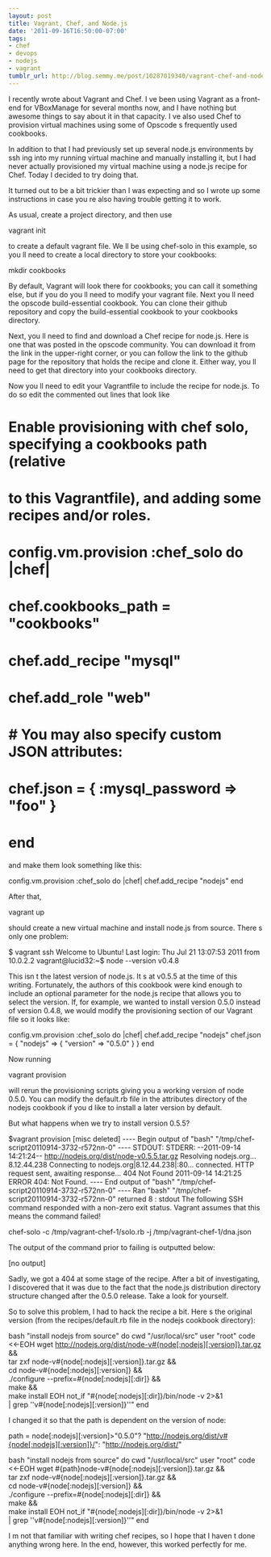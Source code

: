 ```yaml
---
layout: post
title: Vagrant, Chef, and Node.js
date: '2011-09-16T16:50:00-07:00'
tags:
- chef
- devops
- nodejs
- vagrant
tumblr_url: http://blog.semmy.me/post/10287019340/vagrant-chef-and-node-js
---
```

I recently wrote about Vagrant and Chef. I   ve been using Vagrant as a front-end for VBoxManage for several months now, and I have nothing but awesome things to say about it in that capacity. I   ve also used Chef to provision virtual machines using some of Opscode   s frequently used cookbooks.

In addition to that I had previously set up several node.js environments by ssh   ing into my running virtual machine and manually installing it, but I had never actually provisioned my virtual machine using a node.js recipe for Chef. Today I decided to try doing that.

It turned out to be a bit trickier than I was expecting and so I wrote up some instructions in case you   re also having trouble getting it to work.

As usual, create a project directory, and then use

vagrant init

to create a default vagrant file. We   ll be using chef-solo in this example, so you   ll need to create a local directory to store your cookbooks:

mkdir cookbooks

By default, Vagrant will look there for cookbooks; you can call it something else, but if you do you   ll need to modify your vagrant file. Next you   ll need the opscode build-essential cookbook. You can clone their github repository and copy the build-essential cookbook to your cookbooks directory. 

Next, you   ll need to find and download a Chef recipe for node.js. Here is one that was posted in the opscode community. You can download it from the link in the upper-right corner, or you can follow the link to the github page for the repository that holds the recipe and clone it. Either way, you   ll need to get that directory into your cookbooks directory.

Now you   ll need to edit your Vagrantfile to include the recipe for node.js. To do so edit the commented out lines that look like

  # Enable provisioning with chef solo, specifying a cookbooks path (relative
  # to this Vagrantfile), and adding some recipes and/or roles.
  #
  # config.vm.provision :chef_solo do |chef|
  #   chef.cookbooks_path = "cookbooks"
  #   chef.add_recipe "mysql"
  #   chef.add_role "web"
  #
  #   # You may also specify custom JSON attributes:
  #   chef.json = { :mysql_password => "foo" }
  # end

and make them look something like this:

  config.vm.provision :chef_solo do |chef|
    chef.add_recipe "nodejs"
  end

After that, 

vagrant up

should create a new virtual machine and install node.js from source. There   s only one problem:

$ vagrant ssh
Welcome to Ubuntu!
Last login: Thu Jul 21 13:07:53 2011 from 10.0.2.2
vagrant@lucid32:~$ node --version
v0.4.8

This isn   t the latest version of node.js. It   s at v0.5.5 at the time of this writing. Fortunately, the authors of this cookbook were kind enough to include an optional parameter for the node.js recipe that allows you to select the version. If, for example, we wanted to install version 0.5.0 instead of version 0.4.8, we would modify the provisioning section of our Vagrant file so it looks like:

config.vm.provision :chef_solo do |chef|
    chef.add_recipe "nodejs"
    chef.json =	{
      "nodejs" => {
	"version" => "0.5.0"
      } 
    }
  end

Now running

vagrant provision

will rerun the provisioning scripts giving you a working version of node 0.5.0. You can modify the default.rb file in the attributes directory of the nodejs cookbook if you   d like to install a later version by default.

But what happens when we try to install version 0.5.5?

$vagrant provision
[misc deleted]
---- Begin output of "bash"  "/tmp/chef-script20110914-3732-r572nn-0" ----
STDOUT: 
STDERR: --2011-09-14 14:21:24--  http://nodejs.org/dist/node-v0.5.5.tar.gz
Resolving nodejs.org... 8.12.44.238
Connecting to nodejs.org|8.12.44.238|:80... connected.
HTTP request sent, awaiting response... 404 Not Found
2011-09-14 14:21:25 ERROR 404: Not Found.
---- End output of "bash"  "/tmp/chef-script20110914-3732-r572nn-0" ----
Ran "bash"  "/tmp/chef-script20110914-3732-r572nn-0" returned 8
: stdout
The following SSH command responded with a non-zero exit status.
Vagrant assumes that this means the command failed!

chef-solo -c /tmp/vagrant-chef-1/solo.rb -j /tmp/vagrant-chef-1/dna.json

The output of the command prior to failing is outputted below:

[no output]

Sadly, we got a 404 at some stage of the recipe. After a bit of investigating, I discovered that it was due to the fact that the node.js distribution directory structure changed after the 0.5.0 release. Take a look for yourself.

So to solve this problem, I had to hack the recipe a bit. Here   s the original version (from the recipes/default.rb file in the nodejs cookbook directory):

bash "install nodejs from source" do
  cwd "/usr/local/src"
  user "root"
  code <<-EOH
    wget http://nodejs.org/dist/node-v#{node[:nodejs][:version]}.tar.gz && \
    tar zxf node-v#{node[:nodejs][:version]}.tar.gz && \
    cd node-v#{node[:nodejs][:version]} && \
    ./configure --prefix=#{node[:nodejs][:dir]} && \
    make && \
    make install
  EOH
  not_if "#{node[:nodejs][:dir]}/bin/node -v 2>&1 \
            | grep ''v#{node[:nodejs][:version]}''"
end

I changed it so that the path is dependent on the version of node:

path = node[:nodejs][:version]>"0.5.0"?
            "http://nodejs.org/dist/v#{node[:nodejs][:version]}/":
            "http://nodejs.org/dist/"

bash "install nodejs from source" do
  cwd "/usr/local/src"
  user "root"
  code <<-EOH
    wget #{path}node-v#{node[:nodejs][:version]}.tar.gz && \
    tar zxf node-v#{node[:nodejs][:version]}.tar.gz && \
    cd node-v#{node[:nodejs][:version]} && \
    ./configure --prefix=#{node[:nodejs][:dir]} && \
    make && \
    make install
  EOH
  not_if "#{node[:nodejs][:dir]}/bin/node -v 2>&1 \
             | grep ''v#{node[:nodejs][:version]}''"
end

I   m not that familiar with writing chef recipes, so I hope that I haven   t done anything wrong here. In the end, however, this worked perfectly for me.
